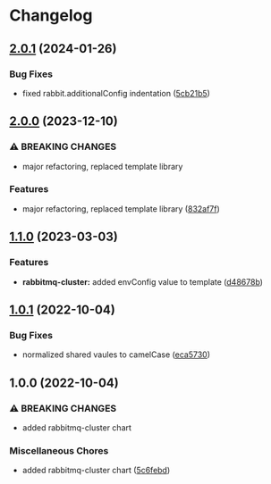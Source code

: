 # Changelog

## [2.0.1](https://github.com/ptonini/helm-charts/compare/rabbitmq-cluster-v2.0.0...rabbitmq-cluster-v2.0.1) (2024-01-26)


### Bug Fixes

* fixed rabbit.additionalConfig indentation ([5cb21b5](https://github.com/ptonini/helm-charts/commit/5cb21b5e23a44132da54cce1ab455c804299cb8b))

## [2.0.0](https://github.com/ptonini/helm-charts/compare/rabbitmq-cluster-v1.1.0...rabbitmq-cluster-v2.0.0) (2023-12-10)


### ⚠ BREAKING CHANGES

* major refactoring, replaced template library

### Features

* major refactoring, replaced template library ([832af7f](https://github.com/ptonini/helm-charts/commit/832af7f84167fc2c622792eea65db15b93dc7ac4))

## [1.1.0](https://github.com/ptonini/helm-charts/compare/rabbitmq-cluster-v1.0.1...rabbitmq-cluster-v1.1.0) (2023-03-03)


### Features

* **rabbitmq-cluster:** added envConfig value to template ([d48678b](https://github.com/ptonini/helm-charts/commit/d48678be4c1a319b469bd0984be2a2b3fea76d1b))

## [1.0.1](https://github.com/ptonini/helm-charts/compare/rabbitmq-cluster-v1.0.0...rabbitmq-cluster-v1.0.1) (2022-10-04)


### Bug Fixes

* normalized shared vaules to camelCase ([eca5730](https://github.com/ptonini/helm-charts/commit/eca5730cd50a1cd4b2d8226f54046b0bba4e5a86))

## 1.0.0 (2022-10-04)


### ⚠ BREAKING CHANGES

* added rabbitmq-cluster chart

### Miscellaneous Chores

* added rabbitmq-cluster chart ([5c6febd](https://github.com/ptonini/helm-charts/commit/5c6febdfcdd77a23e67e2a9c33cf604c4561601c))
